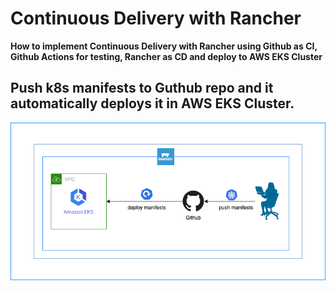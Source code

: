 # Continuous Delivery with Rancher

**How to implement Continuous Delivery with Rancher using Github as CI, Github Actions for testing, Rancher as CD and deploy to AWS EKS Cluster** 

## Push k8s manifests to Guthub repo and it automatically deploys it in AWS EKS Cluster.

![image](./rancher-eks-git-cicd.drawio.png)
